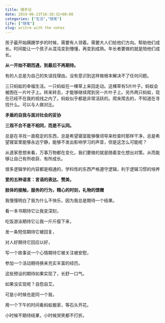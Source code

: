 ```yaml
---
title: 随手记
date: 2019-06-23T16:10:32+08:00
categories: ["生活","随笔"]
life: ["随笔"]
slug: writre with the notes
---
```


孩子最开始蹒跚学步的时候，需要有人领着。需要大人们给他们方向。帮助他们成长。时间能让一个孩子从混沌变到懵懂，再变到成熟。年长者要做的就是陪他们成长。

**从一开始不期而遇，到最后不再期待。**

有的人总是为自己的失误找理由。没有意识到这样做根本解决不了任何问题。 

三只蚂蚁的幸福生活。一只蚂蚁在一棵草上来回走动。这棵草有5片叶子。蚂蚁会被困在一片叶子上。转来转去，才能够继续爬到另一片叶子上。另外两只蚂蚁，现在已经不在我的视线之内了。蚂蚁似乎都是非常活跃的。爬来爬去的，不知道在寻找什么。可以与人做对比。

**矛盾的自我与面对社会的妥协** 

**三观不合不是不相同，而是不认同。**

总是在寻找一直稳定的东西，总是希望寝室能够像领导来检查时那样干净，总是希望寝室里能够永远宁静，能够不发出影响学习的声音，但是这怎么可能呢？

从道家思想来看，万事万物都在变化，我们要做的就是随着变化想出对策。从而能够让自己有所收获、有所成长。

很多逻辑学的内容都是相通的，学科性的东西严格遵守逻辑，利于逻辑习惯的培养

**爱的五种语言：言语的表达、赞美，**

**肢体的接触，服务的行为，精心的时刻，礼物的馈赠**

我慢慢明白了我为什么不快乐，因为我总是期待一个结果。

看一本书期待它让我变深刻，

吃饭游泳期待它让我一斤斤瘦下来，

发一条短信期待它被回复，

对人好期待它回应以好，

写一个故事说一个心情期待它被关注被安慰，

参加一个活动期待换来充实丰富的经历。

这些预设的期待如果实现了，长舒一口气。

如果没实现呢？自怨自艾。

可是小时候也是同一个我，

用一个下午的时间看蚂蚁搬家，等石头开花。

小时候不期待结果，小时候哭笑都不打折。